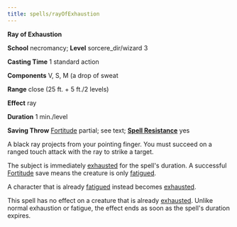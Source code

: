 ```yaml
---
title: spells/rayOfExhaustion
---
```

 **Ray of Exhaustion**

**School** necromancy; **Level** sorcere_dir/wizard 3

**Casting Time** 1 standard action

**Components** V, S, M (a drop of sweat

**Range** close (25 ft. + 5 ft./2 levels)

**Effect** ray

**Duration** 1 min./level

**Saving Throw** [Fortitude](../combat#_fortitude) partial; see text; **[Spell Resistance](../glossary#_spell-resistance)** yes

A black ray projects from your pointing finger. You must succeed on a ranged touch attack with the ray to strike a target.

The subject is immediately [exhausted](../glossary#_exhausted) for the spell's duration. A successful [Fortitude](../combat#_fortitude) save means the creature is only [fatigued](../glossary#_fatigued).

A character that is already [fatigued](../glossary#_fatigued) instead becomes [exhausted](../glossary#_exhausted).

This spell has no effect on a creature that is already [exhausted](../glossary#_exhausted). Unlike normal exhaustion or fatigue, the effect ends as soon as the spell's duration expires.

